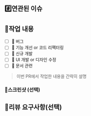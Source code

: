 ## #️⃣연관된 이슈
<!-- #이슈번호, #이슈번호 -->

## 📝작업 내용
- [ ] 🐞 버그
- [ ] 🔧 기능 개선 or 코드 리팩터링
- [ ] 🚀 신규 개발
- [ ] 🎨 UI 개발 or 디자인 수정
- [ ] 📄 문서 관련
> 이번 PR에서 작업한 내용을 간략히 설명

### 🔎스크린샷 (선택)

## 💬리뷰 요구사항(선택)
<!-- ex) 메서드 XXX의 이름을 더 잘 짓고 싶은데 혹시 좋은 명칭이 있을까요? -->
